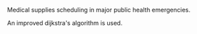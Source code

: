Medical supplies scheduling in major public health emergencies.

An improved dijkstra's algorithm is used.
